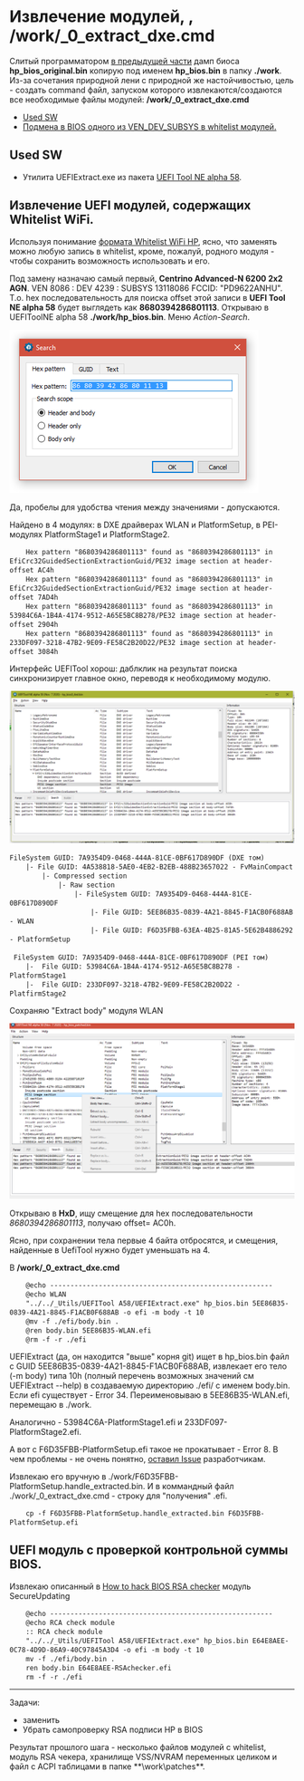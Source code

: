 # Извлечение модулей, , /work/_0_extract_dxe.cmd

Слитый программатором [в предыдущей части](get_bios_dump.md) дамп биоса **hp_bios_original.bin** копирую под именем **hp_bios.bin** в папку **./work**. Из-за сочетания природной лени с природной же настойчивостью, цель - создать command файл, запуском которого извлекаются/создаются все необходимые файлы модулей: **/work/_0_extract_dxe.cmd**



- [Used SW](#used-sw)
- [Подмена в BIOS одного из VEN_DEV_SUBSYS в whitelist модулей.](#%D0%BF%D0%BE%D0%B4%D0%BC%D0%B5%D0%BD%D0%B0-%D0%B2-bios-%D0%BE%D0%B4%D0%BD%D0%BE%D0%B3%D0%BE-%D0%B8%D0%B7-ven_dev_subsys-%D0%B2-whitelist-%D0%BC%D0%BE%D0%B4%D1%83%D0%BB%D0%B5%D0%B9)


## Used SW
- Утилита UEFIExtract.exe из пакета [UEFI Tool NE alpha 58](https://github.com/LongSoft/UEFITool/releases/tag/A58).



## Извлечение UEFI модулей, содержащих Whitelist WiFi.

Используя понимание [формата Whitelist WiFi HP](whitelist_hp6540b.md), ясно, что заменять можно любую запись в whitelist, кроме, пожалуй, родного модуля - чтобы сохранить возможность использовать и его.

Под замену назначаю самый первый, **Centrino Advanced-N 6200 2x2 AGN**. VEN 8086 : DEV 4239 : SUBSYS 13118086	FCCID: "PD9622ANHU".
Т.о. hex последовательность для поиска offset этой записи в **UEFI Tool NE alpha 58** будет выглядеть как **8680394286801113**.
Открываю в UEFIToolNE alpha 58 **./work/hp_bios.bin**. Меню *Action-Search*.

![2021-06-18_11-34-56.png](pix/2021-06-18_11-34-56.png)

Да, пробелы для удобства чтения между значениями - допускаются. 

Найдено в 4 модулях: в DXE драйверах WLAN и PlatformSetup, в PEI-модулях PlatformStage1 и PlatformStage2.

		Hex pattern "8680394286801113" found as "8680394286801113" in EfiCrc32GuidedSectionExtractionGuid/PE32 image section at header-offset AC4h
		Hex pattern "8680394286801113" found as "8680394286801113" in EfiCrc32GuidedSectionExtractionGuid/PE32 image section at header-offset 7AD4h
		Hex pattern "8680394286801113" found as "8680394286801113" in 53984C6A-1B4A-4174-9512-A65E5BC8B278/PE32 image section at header-offset 2904h
		Hex pattern "8680394286801113" found as "8680394286801113" in 233DF097-3218-47B2-9E09-FE58C2B20D22/PE32 image section at header-offset 3084h

Интерфейс UEFITool хорош: даблклик на результат поиска синхронизирует главное окно, переводя к необходимому модулю.

![результат поиска](/pix/2021-03-09_13.06.03.png)

	FileSystem GUID: 7A9354D9-0468-444A-81CE-0BF617D890DF (DXE том)
		|- File GUID: 4A538818-5AE0-4EB2-B2EB-488B23657022 - FvMainCompact
			|- Compressed section
				|- Raw section
					|- FileSystem GUID: 7A9354D9-0468-444A-81CE-0BF617D890DF 
						|- File GUID: 5EE86B35-0839-4A21-8845-F1ACB0F688AB - WLAN
						|- File GUID: F6D35FBB-63EA-4B25-81A5-5E62B4886292 - PlatformSetup
					
	 FileSystem GUID: 7A9354D9-0468-444A-81CE-0BF617D890DF (PEI том)
		|-	File GUID: 53984C6A-1B4A-4174-9512-A65E5BC8B278 - PlatformStage1
		|-	File GUID: 233DF097-3218-47B2-9E09-FE58C2B20D22 - PlatfirmStage2
	

Сохраняю "Extract body" модуля WLAN

![2021-06-18_11-51-39.png](pix/2021-06-18_11-51-39.png)

Открываю в **HxD**, ищу смещение для hex последовательности *8680394286801113*, получаю offset= AC0h.

Ясно, при сохранении тела первые 4 байта отбросятся, и смещения, найденные в UefiTool нужно будет уменьшать на 4.

В **/work/_0_extract_dxe.cmd** 

		@echo -------------------------------------------------------
		@echo WLAN
		"../../_Utils/UEFITool A58/UEFIExtract.exe" hp_bios.bin 5EE86B35-0839-4A21-8845-F1ACB0F688AB -o efi -m body -t 10
		@mv -f ./efi/body.bin .
		@ren body.bin 5EE86B35-WLAN.efi
		@rm -f -r ./efi

UEFIExtract (да, он находится "выше" корня git) ищет в hp_bios.bin файл с GUID 5EE86B35-0839-4A21-8845-F1ACB0F688AB, извлекает его тело (-m body) типа 10h (полный перечень возможных значений см UEFIExtract --help) в создаваемую директорию ./efi/ с именем body.bin. Если efi существует - Error 34.
Переименовываю в 5EE86B35-WLAN.efi, перемещаю в ./work.

Аналогично - 53984C6A-PlatformStage1.efi и 233DF097-PlatformStage2.efi.

А вот с F6D35FBB-PlatformSetup.efi такое не прокатывает - Error 8. В чем проблемы - не очень понятно, [оставил Issue](https://github.com/LongSoft/UEFITool/issues/239) разработчикам.

Извлекаю его вручную в ./work/F6D35FBB-PlatformSetup.handle_extracted.bin. И в коммандный файл ./work/_0_extract_dxe.cmd - строку для "получения" .efi.

		cp -f F6D35FBB-PlatformSetup.handle_extracted.bin F6D35FBB-PlatformSetup.efi




## UEFI модуль с проверкой контрольной суммы BIOS.

Извлекаю описанный в [How to hack BIOS RSA checker](hack_rsa.md) модуль SecureUpdating

		@echo -------------------------------------------------------
		@echo RCA check module
		:: RCA check module
		"../../_Utils/UEFITool A58/UEFIExtract.exe" hp_bios.bin E64E8AEE-0C78-4D9D-86A9-40C97845A3D4 -o efi -m body -t 10
		mv -f ./efi/body.bin .
		ren body.bin E64E8AEE-RSAchecker.efi
		rm -f -r ./efi



---------------------------------

Задачи:
- заменить 
- Убрать самопроверку RSA подписи HP в BIOS




Результат прошлого шага - несколько файлов модулей с whitelist, модуль RSA чекера, хранилище VSS/NVRAM переменных целиком и файл с ACPI таблицами в папке **\work\patches\**.